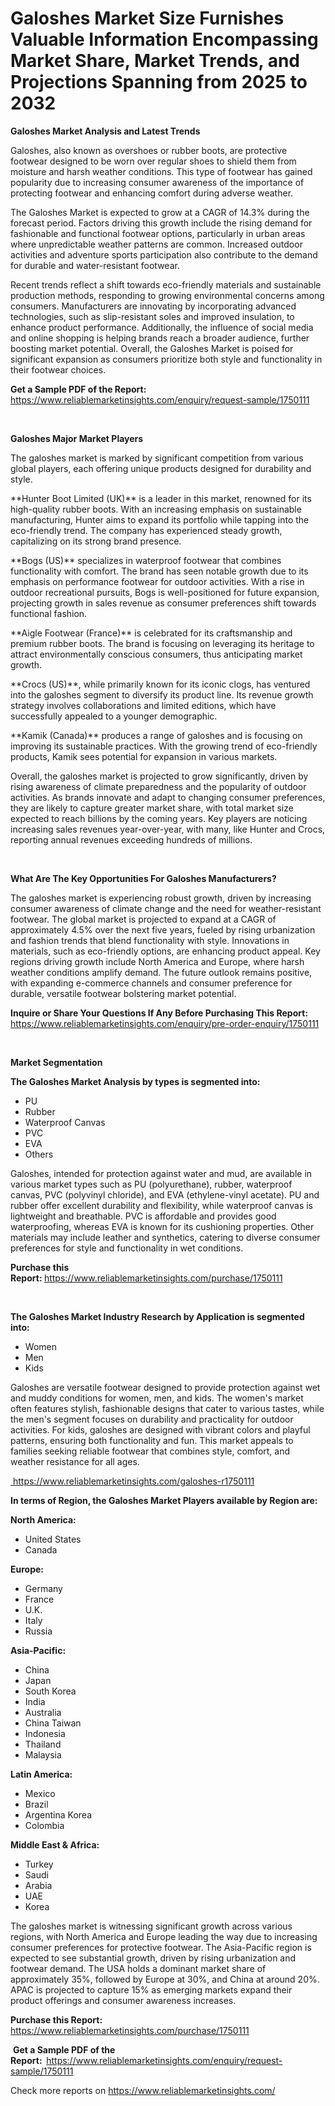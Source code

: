 <p><h1>Galoshes Market Size Furnishes Valuable Information Encompassing Market Share, Market Trends, and Projections Spanning from 2025 to 2032</h1></p><p><strong>Galoshes Market Analysis and Latest Trends</strong></p>
<p><p>Galoshes, also known as overshoes or rubber boots, are protective footwear designed to be worn over regular shoes to shield them from moisture and harsh weather conditions. This type of footwear has gained popularity due to increasing consumer awareness of the importance of protecting footwear and enhancing comfort during adverse weather.</p><p>The Galoshes Market is expected to grow at a CAGR of 14.3% during the forecast period. Factors driving this growth include the rising demand for fashionable and functional footwear options, particularly in urban areas where unpredictable weather patterns are common. Increased outdoor activities and adventure sports participation also contribute to the demand for durable and water-resistant footwear.</p><p>Recent trends reflect a shift towards eco-friendly materials and sustainable production methods, responding to growing environmental concerns among consumers. Manufacturers are innovating by incorporating advanced technologies, such as slip-resistant soles and improved insulation, to enhance product performance. Additionally, the influence of social media and online shopping is helping brands reach a broader audience, further boosting market potential. Overall, the Galoshes Market is poised for significant expansion as consumers prioritize both style and functionality in their footwear choices.</p></p>
<p><strong>Get a Sample PDF of the Report:&nbsp;</strong> <a href="https://www.reliablemarketinsights.com/enquiry/request-sample/1750111?utm_campaign=3579&utm_medium=2&utm_source=Github&utm_content=ia&utm_term=04042025&utm_id=galoshes">https://www.reliablemarketinsights.com/enquiry/request-sample/1750111</a></p>
<p>&nbsp;</p>
<p><strong>Galoshes Major Market Players</strong></p>
<p><p>The galoshes market is marked by significant competition from various global players, each offering unique products designed for durability and style. </p><p>**Hunter Boot Limited (UK)** is a leader in this market, renowned for its high-quality rubber boots. With an increasing emphasis on sustainable manufacturing, Hunter aims to expand its portfolio while tapping into the eco-friendly trend. The company has experienced steady growth, capitalizing on its strong brand presence. </p><p>**Bogs (US)** specializes in waterproof footwear that combines functionality with comfort. The brand has seen notable growth due to its emphasis on performance footwear for outdoor activities. With a rise in outdoor recreational pursuits, Bogs is well-positioned for future expansion, projecting growth in sales revenue as consumer preferences shift towards functional fashion.</p><p>**Aigle Footwear (France)** is celebrated for its craftsmanship and premium rubber boots. The brand is focusing on leveraging its heritage to attract environmentally conscious consumers, thus anticipating market growth. </p><p>**Crocs (US)**, while primarily known for its iconic clogs, has ventured into the galoshes segment to diversify its product line. Its revenue growth strategy involves collaborations and limited editions, which have successfully appealed to a younger demographic.</p><p>**Kamik (Canada)** produces a range of galoshes and is focusing on improving its sustainable practices. With the growing trend of eco-friendly products, Kamik sees potential for expansion in various markets.</p><p>Overall, the galoshes market is projected to grow significantly, driven by rising awareness of climate preparedness and the popularity of outdoor activities. As brands innovate and adapt to changing consumer preferences, they are likely to capture greater market share, with total market size expected to reach billions by the coming years. Key players are noticing increasing sales revenues year-over-year, with many, like Hunter and Crocs, reporting annual revenues exceeding hundreds of millions.</p></p>
<p>&nbsp;</p>
<p><strong>What Are The Key Opportunities For Galoshes Manufacturers?</strong></p>
<p><p>The galoshes market is experiencing robust growth, driven by increasing consumer awareness of climate change and the need for weather-resistant footwear. The global market is projected to expand at a CAGR of approximately 4.5% over the next five years, fueled by rising urbanization and fashion trends that blend functionality with style. Innovations in materials, such as eco-friendly options, are enhancing product appeal. Key regions driving growth include North America and Europe, where harsh weather conditions amplify demand. The future outlook remains positive, with expanding e-commerce channels and consumer preference for durable, versatile footwear bolstering market potential.</p></p>
<p><strong>Inquire or Share Your Questions If Any Before Purchasing This Report:</strong> <a href="https://www.reliablemarketinsights.com/enquiry/pre-order-enquiry/1750111?utm_campaign=3579&utm_medium=2&utm_source=Github&utm_content=ia&utm_term=04042025&utm_id=galoshes">https://www.reliablemarketinsights.com/enquiry/pre-order-enquiry/1750111</a></p>
<p>&nbsp;</p>
<p><strong>Market Segmentation</strong></p>
<p><strong>The Galoshes Market Analysis by types is segmented into:</strong></p>
<p><ul><li>PU</li><li>Rubber</li><li>Waterproof Canvas</li><li>PVC</li><li>EVA</li><li>Others</li></ul></p>
<p><p>Galoshes, intended for protection against water and mud, are available in various market types such as PU (polyurethane), rubber, waterproof canvas, PVC (polyvinyl chloride), and EVA (ethylene-vinyl acetate). PU and rubber offer excellent durability and flexibility, while waterproof canvas is lightweight and breathable. PVC is affordable and provides good waterproofing, whereas EVA is known for its cushioning properties. Other materials may include leather and synthetics, catering to diverse consumer preferences for style and functionality in wet conditions.</p></p>
<p><strong>Purchase this Report:&nbsp;</strong><a href="https://www.reliablemarketinsights.com/purchase/1750111?utm_campaign=3579&utm_medium=2&utm_source=Github&utm_content=ia&utm_term=04042025&utm_id=galoshes">https://www.reliablemarketinsights.com/purchase/1750111</a></p>
<p>&nbsp;</p>
<p><strong>The Galoshes Market Industry Research by Application is segmented into:</strong></p>
<p><ul><li>Women</li><li>Men</li><li>Kids</li></ul></p>
<p><p>Galoshes are versatile footwear designed to provide protection against wet and muddy conditions for women, men, and kids. The women's market often features stylish, fashionable designs that cater to various tastes, while the men's segment focuses on durability and practicality for outdoor activities. For kids, galoshes are designed with vibrant colors and playful patterns, ensuring both functionality and fun. This market appeals to families seeking reliable footwear that combines style, comfort, and weather resistance for all ages.</p></p>
<p><a href="https://www.reliablemarketinsights.com/galoshes-r1750111?utm_campaign=3579&utm_medium=2&utm_source=Github&utm_content=ia&utm_term=04042025&utm_id=galoshes">&nbsp;https://www.reliablemarketinsights.com/galoshes-r1750111</a></p>
<p><strong>In terms of Region, the Galoshes Market Players available by Region are:</strong></p>
<p>
    <p> <strong> North America: </strong>
        <ul>
            <li>United States</li>
            <li>Canada</li>
        </ul>
        </p> 
    <p> <strong> Europe: </strong>
        <ul>
            <li>Germany</li>
            <li>France</li>
            <li>U.K.</li>
            <li>Italy</li>
            <li>Russia</li>
        </ul>
        </p> 
    <p> <strong> Asia-Pacific: </strong>
        <ul>
            <li>China</li>
            <li>Japan</li>
            <li>South Korea</li>
            <li>India</li>
            <li>Australia</li>
            <li>China Taiwan</li>
            <li>Indonesia</li>
            <li>Thailand</li>
            <li>Malaysia</li>
        </ul>
        </p> 
    <p> <strong> Latin America: </strong>
        <ul>
            <li>Mexico</li>
            <li>Brazil</li>
            <li>Argentina Korea</li>
            <li>Colombia</li>
        </ul>
        </p> 
    <p> <strong> Middle East & Africa: </strong>
        <ul>
            <li>Turkey</li>
            <li>Saudi</li>
            <li>Arabia</li>
            <li>UAE</li>
            <li>Korea</li>
        </ul>
    </p>
    </p>
<p><p>The galoshes market is witnessing significant growth across various regions, with North America and Europe leading the way due to increasing consumer preferences for protective footwear. The Asia-Pacific region is expected to see substantial growth, driven by rising urbanization and footwear demand. The USA holds a dominant market share of approximately 35%, followed by Europe at 30%, and China at around 20%. APAC is projected to capture 15% as emerging markets expand their product offerings and consumer awareness increases.</p></p>
<p><strong>Purchase this Report: </strong><a href="https://www.reliablemarketinsights.com/purchase/1750111?utm_campaign=3579&utm_medium=2&utm_source=Github&utm_content=ia&utm_term=04042025&utm_id=galoshes">https://www.reliablemarketinsights.com/purchase/1750111</a></p>
<p>&nbsp;<strong>Get a Sample PDF of the Report:&nbsp;&nbsp;</strong><a href="https://www.reliablemarketinsights.com/enquiry/request-sample/1750111?utm_campaign=3579&utm_medium=2&utm_source=Github&utm_content=ia&utm_term=04042025&utm_id=galoshes">https://www.reliablemarketinsights.com/enquiry/request-sample/1750111</a></p>
<p><strong></strong></p>
<p>Check more reports on <a href="https://www.reliablemarketinsights.com/?utm_campaign=3579&utm_medium=2&utm_source=Github&utm_content=ia&utm_term=04042025&utm_id=galoshes">https://www.reliablemarketinsights.com/</a></p>